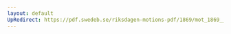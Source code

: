 ```yaml
---
layout: default
UpRedirect: https://pdf.swedeb.se/riksdagen-motions-pdf/1869/mot_1869__ak__00256.pdf
---
```

